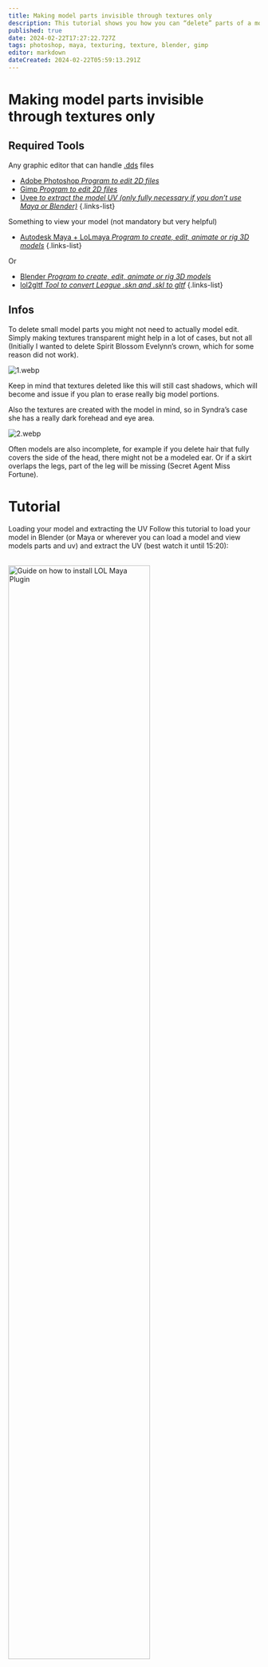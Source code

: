 ```yaml
---
title: Making model parts invisible through textures only
description: This tutorial shows you how you can “delete” parts of a model/skin without having to actually 3D-edit it just by editing it in Photoshop or Gimp.
published: true
date: 2024-02-22T17:27:22.727Z
tags: photoshop, maya, texturing, texture, blender, gimp
editor: markdown
dateCreated: 2024-02-22T05:59:13.291Z
---
```


# Making model parts invisible through textures only
## Required Tools
 Any graphic editor that can handle <a href="/en/specific-guide/filetypes#skn">.dds</a> files
-   [Adobe Photoshop *Program to edit 2D files*](/core-guides/tools/adobe/photoshop)
-   [Gimp *Program to edit 2D files*](/core-guides/tools/gimp)
-   [Uvee *to extract the model UV (only fully necessary if you don’t use Maya or Blender)*](https://github.com/tarngaina/uvee)
{.links-list}

Something to view your model (not mandatory but very helpful)

-   [Autodesk Maya + LoLmaya *Program to create, edit, animate or rig 3D models*](/core-guides/tools/maya)
{.links-list}

Or 

-   [Blender *Program to create, edit, animate or rig 3D models*](/core-guides/tools/blender)
-   [lol2gltf *Tool to convert League .skn and .skl to gltf*](/core-guides/tools/lol2gltf)
{.links-list}

## Infos
To delete small model parts you might not need to actually model edit. Simply making textures transparent might help in a lot of cases, but not all (Initially I wanted to delete Spirit Blossom Evelynn’s crown, which for some reason did not work).

![1.webp](/user-pictures/goat/invisimodel/1.webp)

Keep in mind that textures deleted like this will still cast shadows, which will become and issue if you plan to erase really big model portions.

Also the textures are created with the model in mind, so in Syndra’s case she has a really dark forehead and eye area.

![2.webp](/user-pictures/goat/invisimodel/2.webp)

Often models are also incomplete, for example if you delete hair that fully covers the side of the head, there might not be a modeled ear. Or if a skirt overlaps the legs, part of the leg will be missing (Secret Agent Miss Fortune).

# Tutorial
Loading your model and extracting the UV
Follow this tutorial to load your model in Blender (or Maya or wherever you can load a model and view models parts and uv) and extract the UV (best watch it until 15:20):

<br>

<div align="left">
  <a href="https://www.youtube.com/watch?v=_i3xVpwBIHQ"><img src="https://img.youtube.com/vi/_i3xVpwBIHQ/0.jpg" alt="Guide on how to install LOL Maya Plugin"
style="width:75%"></a>
</div>

*External link to Youtube!*


## Finding the UV space you want to erase
First select the model parts you want to erase on your model. (I use Maya here instead of Blender, but its very similar).

Make sure to select everything of whatever you want to remove, all small areas and also the back side which can be hard to see sometimes.

![3.webp](/user-pictures/goat/invisimodel/3.webp)

Now look at the UV and remember which areas are selected, best leave it open and selected.

![4.webp](/user-pictures/goat/invisimodel/4.webp)

Then go into your graphic editor program, load the texture and the UV on a layer on top of it. Make sure that the UV is perfectly aligned in the middle, Photoshop likes being icky with that.

Select the area around the selected UV shells in your 3D programm. I recommend the Polygon Lasso tool.

Make sure to not overlap other UV shells to not delete thing you don’t want to.

![5.webp](/user-pictures/goat/invisimodel/5.webp)

The small little nearly rectangle on the right side below the light purple area is the inside of the mask, while the front side is way bigger and in the bottom right corner, so it’s easy to miss the back.

# Finding out what transparency method you need to use
There are 2 methods which are used by different graphic programs and plug-ins: Alpha masks and transparency.

You must find out which one your programm uses in order to make textures invisible.

## Alpha mask
If you load a texture and it it looks solid and has a layer called “Alpha” under channels that’s black and white, you need to use the first method.

![6.webp](/user-pictures/goat/invisimodel/6.webp)![7.webp](/user-pictures/goat/invisimodel/7.webp)

## Transparency
If the texture clearly has transparent parts and no Alpha layer under channels (or no channels), you need the second method.

<details>
<summary>Method 1</summary>
<br>
I use Photoshop for this one.

Go to the Alpha layer under “Channels”. Then paint all the areas you just selected in fully black.

(The gray areas are already existing transparencies from the skin)
  
![9.webp](/user-pictures/goat/invisimodel/9.webp)
</details>
<details>
<summary>Method 2</summary>
<br>
I use Gimp for this.

Simply take your eraser tool and erase all the selected areas fully.
  
![10.webp](/user-pictures/goat/invisimodel/10.webp)
</details>

Then save with BC3/DXT5 compression.

# Sources

- Yoru Queen of Night
